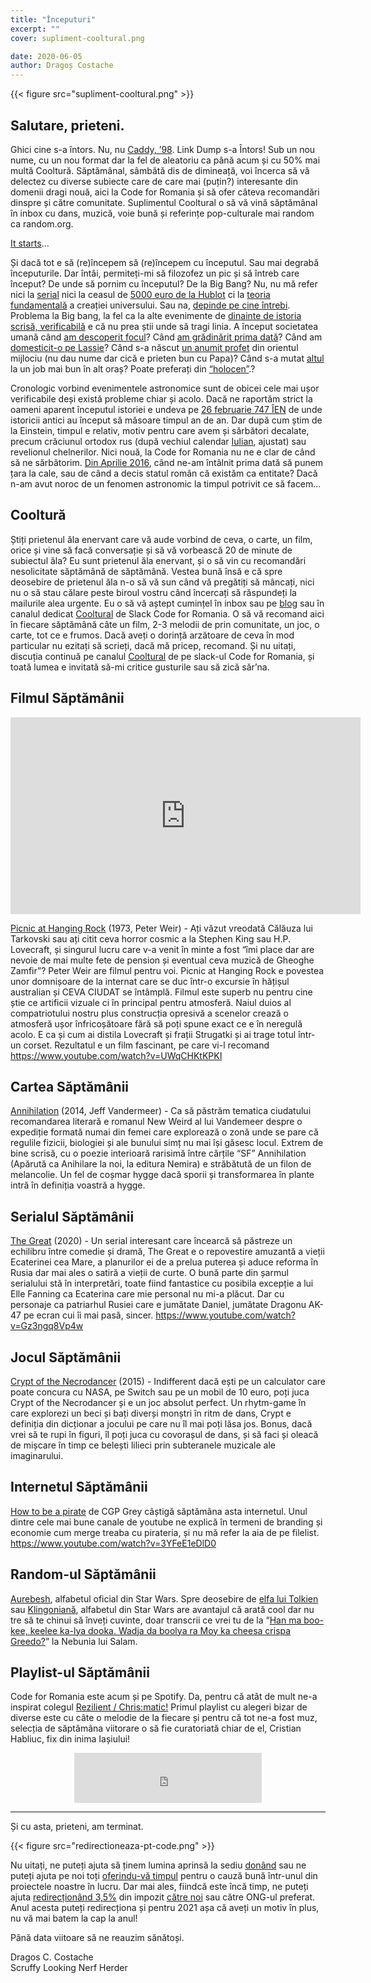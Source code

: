 ```yaml
---
title: "Începuturi"
excerpt: ""
cover: supliment-cooltural.png

date: 2020-06-05
author: Dragoș Costache
---
```


{{< figure src="supliment-cooltural.png" >}}

## Salutare, prieteni.

Ghici cine s-a întors. Nu, nu [Caddy, ’98](https://www.youtube.com/watch?v=kQh467bLaDM). Link Dump s-a Întors! Sub un nou nume, cu un nou format dar la fel de aleatoriu ca până acum și cu 50% mai multă Cooltură. Săptămânal, sâmbătă dis de dimineață, voi încerca să vă delectez cu diverse subiecte care de care mai (puțin?) interesante din domenii dragi nouă, aici la Code for Romania și să ofer câteva recomandări dinspre și către comunitate. Suplimentul Cooltural o să vă vină săptămânal în inbox cu dans, muzică, voie bună și referințe pop-culturale mai random ca random.org.

[It starts](https://www.youtube.com/watch?v=XuhgHzuPYiI)...

Și dacă tot e să (re)începem să (re)începem cu începutul. Sau mai degrabă începuturile. Dar întâi, permiteți-mi să filozofez un pic și să întreb care început? De unde să pornim cu începutul? De la Big Bang? Nu, nu mă refer nici la [serial](https://www.express.co.uk/showbiz/tv-radio/1290663/Big-Bang-Theory-what-is-Nobel-Prize-award-why-Sheldon-Amy-win-series-finale) nici la ceasul de [5000 euro de la Hublot](https://www.engadget.com/hublot-smartwatch-big-bang-e-wear-os-160221804.html?guccounter=1&guce_referrer=aHR0cHM6Ly93d3cuZ29vZ2xlLmNvbS8&guce_referrer_sig=AQAAAKVElP3pFzGtYfFOi3Qrhu1VZKn9R8w565QkEZs8xPllp2T76JR-LezgBhmcSivqnnahcf2lCUpgctYPbQAEdElZ-dZn-IMkctz_oo72ynknKk4I2hiujtuApWgGw_kwXhU_qI8FkeXUadb6unRAAu7lkgd9tcjgqeI5R7j1vv0C) ci la [teoria fundamentală](https://www.youtube.com/watch?v=wNDGgL73ihY) a creației universului. Sau na, [depinde pe cine întrebi](https://www.frontiersin.org/articles/10.3389/fpsyg.2015.00793/full). Problema la Big bang, la fel ca la alte evenimente de [dinainte de istoria scrisă, verificabilă](https://www.nature.com/articles/338238a0) e că nu prea știi unde să tragi linia. A început societatea umană când [am descoperit focul](https://time.com/5295907/discover-fire/)? Când [am grădinărit prima dată](https://www.sciencedaily.com/releases/2015/07/150722144709.htm)? Când am [domesticit-o pe Lassie](https://www.theatlantic.com/science/archive/2016/06/the-origin-of-dogs/484976/)? Când s-a născut [un anumit profet](https://en.wikipedia.org/wiki/Anno_Domini) din orientul mijlociu (nu dau nume dar cică e prieten bun cu Papa)? Când s-a mutat [altul](https://en.wikipedia.org/wiki/Hijri_year) la un job mai bun în alt oraș? Poate preferați din [“holocen”](https://www.popularmechanics.com/science/archaeology/a24195/case-for-a-new-calendar-12017/#:~:text=Well%2C%20actually%20there%20is%20no,year%20of%20the%20lord%22).?

Cronologic vorbind evenimentele astronomice sunt de obicei cele mai ușor verificabile deși există probleme chiar și acolo. Dacă ne raportăm strict la oameni aparent începutul istoriei e undeva pe [26 februarie 747 ÎEN](https://en.wikipedia.org/wiki/Canon_of_Kings) de unde istoricii antici au început să măsoare timpul an de an. Dar după cum știm de la Einstein, timpul e relativ, motiv pentru care avem și sărbători decalate, precum crăciunul ortodox rus (după vechiul calendar [Iulian](https://en.wikipedia.org/wiki/Julian_calendar), ajustat) sau revelionul chelnerilor. Nici nouă, la Code for Romania nu ne e clar de când să ne sărbătorim. [Din Aprilie 2016](https://code4.ro/ro/blog/la-multi-4-ani/), când ne-am întâlnit prima dată să punem țara la cale, sau de când a decis statul român că existăm ca entitate? Dacă n-am avut noroc de un fenomen astronomic la timpul potrivit ce să facem…

## Cooltură

Știți prietenul ăla enervant care vă aude vorbind de ceva, o carte, un film, orice și vine să facă conversație și să vă vorbească 20 de minute de subiectul ăla? Eu sunt prietenul ăla enervant, și o să vin cu recomandări nesolicitate săptămână de săptămână. Vestea bună însă e că spre deosebire de prietenul ăla n-o să vă sun când vă pregătiți să mâncați, nici nu o să stau călare peste biroul vostru când încercați să răspundeți la mailurile alea urgente. Eu o să vă aștept cumințel în inbox sau pe [blog](https://code4.ro/ro/blog/) sau în canalul dedicat [Cooltural](https://join.slack.com/share/zt-evzn4unm-_c8stZV7Z~mfmv~fy6JU4Q) de Slack Code for Romania. O să vă recomand aici în fiecare săptămână câte un film, 2-3 melodii de prin comunitate, un joc, o carte, tot ce e frumos. Dacă aveți o dorință arzătoare de ceva în mod particular nu ezitați să scrieți, dacă mă pricep, recomand.
Și nu uitați, discuția continuă pe canalul [Cooltural](https://join.slack.com/share/zt-evzn4unm-_c8stZV7Z~mfmv~fy6JU4Q) de pe slack-ul Code for Romania, și toată lumea e invitată să-mi critice gusturile sau să zică săr’na.

## Filmul Săptămânii

<iframe width="560" height="315" src="https://www.youtube-nocookie.com/embed/UWqCHKtKPKI" frameborder="0" allow="accelerometer; autoplay; encrypted-media; gyroscope; picture-in-picture" allowfullscreen></iframe>

[Picnic at Hanging Rock](<https://en.wikipedia.org/wiki/Picnic_at_Hanging_Rock_(film)>) (1973, Peter Weir) - Ați văzut vreodată Călăuza lui Tarkovski sau ați citit ceva horror cosmic a la Stephen King sau H.P. Lovecraft, și singurul lucru care v-a venit în minte a fost “îmi place dar are nevoie de mai multe fete de pension și eventual ceva muzică de Gheoghe Zamfir”? Peter Weir are filmul pentru voi. Picnic at Hanging Rock e povestea unor domnișoare de la internat care se duc într-o excursie în hățișul australian și CEVA CIUDAT se întâmplă. Filmul este superb nu pentru cine știe ce artificii vizuale ci în principal pentru atmosferă. Naiul duios al compatriotului nostru plus construcția opresivă a scenelor crează o atmosferă ușor înfricoșătoare fără să poți spune exact ce e în neregulă acolo. E ca și cum ai distila Lovecraft și frații Strugatki și ai trage totul într-un corset. Rezultatul e un film fascinant, pe care vi-l recomand
https://www.youtube.com/watch?v=UWqCHKtKPKI

## Cartea Săptămânii

[Annihilation](<https://ro.wikipedia.org/wiki/Anihilare_(roman)>) (2014, Jeff Vandermeer) - Ca să păstrăm tematica ciudatului recomandarea literară e romanul New Weird al lui Vandemeer despre o expediție formată numai din femei care explorează o zonă unde se pare că regulile fizicii, biologiei și ale bunului simț nu mai își găsesc locul. Extrem de bine scrisă, cu o poezie interioară rarisimă între cărțile “SF” Annihilation (Apărută ca Anihilare la noi, la editura Nemira) e străbătută de un filon de melancolie. Un fel de coșmar hygge dacă sporii și transformarea în plante intră în definiția voastră a hygge.

## Serialul Săptămânii

[The Great](<https://en.wikipedia.org/wiki/The_Great_(miniseries)>) (2020) - Un serial interesant care încearcă să păstreze un echilibru între comedie și dramă, The Great e o repovestire amuzantă a vieții Ecaterinei cea Mare, a planurilor ei de a prelua puterea și aduce reforma în Rusia dar mai ales o satiră a vieții de curte. O bună parte din șarmul serialului stă în interpretări, toate fiind fantastice cu posibila excepție a lui Elle Fanning ca Ecaterina care mie personal nu mi-a plăcut. Dar cu personaje ca patriarhul Rusiei care e jumătate Daniel, jumătate Dragonu AK-47 pe ecran cui îi mai pasă, sincer.
https://www.youtube.com/watch?v=Gz3ngq8Vp4w

## Jocul Săptămânii

[Crypt of the Necrodancer](https://en.wikipedia.org/wiki/Crypt_of_the_NecroDancer) (2015) - Indifferent dacă ești pe un calculator care poate concura cu NASA, pe Switch sau pe un mobil de 10 euro, poți juca Crypt of the Necrodancer și e un joc absolut perfect. Un rhytm-game în care explorezi un beci și bați diverși monștri în ritm de dans, Crypt e definiția din dicționar a jocului pe care nu îl mai poți lăsa jos. Bonus, dacă vrei să te rupi în figuri, îl poți juca cu covorașul de dans, și să faci și oleacă de mișcare în timp ce belești lilieci prin subteranele muzicale ale imaginarului.

## Internetul Săptămânii

[How to be a pirate](https://www.youtube.com/watch?v=3YFeE1eDlD0) de CGP Grey câștigă săptămâna asta internetul. Unul dintre cele mai bune canale de youtube ne explică în termeni de branding și economie cum merge treaba cu pirateria, și nu mă refer la aia de pe filelist.
https://www.youtube.com/watch?v=3YFeE1eDlD0

## Random-ul Săptămânii

[Aurebesh](https://starwars.fandom.com/wiki/Aurebesh), alfabetul oficial din Star Wars. Spre deosebire de [elfa lui Tolkien](https://www.omniglot.com/conscripts/tengwar.htm#:~:text=Quenya,similarities%20to%20Greek%20and%20Latin.) sau [Klingoniană](https://www.duolingo.com/course/tlh/en/Learn-Klingon), alfabetul din Star Wars are avantajul că arată cool dar nu tre să te chinui să înveți cuvinte, doar transcrii ce vrei tu de la “[Han ma boo-kee, keelee ka-lya dooka. Wadja da boolya ra Moy ka cheesa crispa Greedo?](https://youtu.be/ss0M_EUNbdA?t=31)” la Nebunia lui Salam.

## Playlist-ul Săptămânii

Code for Romania este acum și pe Spotify. Da, pentru că atât de mult ne-a inspirat colegul [Rezilient / Chris:matic!](https://www.facebook.com/ChrismaticGuy/) Primul playlist cu alegeri bizar de diverse este cu câte o melodie de la fiecare și pentru că tot ne-a fost muz, selecția de săptămâna viitorare o să fie curatoriată chiar de el, Cristian Habliuc, fix din inima Iașiului!

<div style="text-align:center"><iframe src="https://open.spotify.com/embed/album/1DFixLWuPkv3KT3TnV35m3" width="300" height="80" frameborder="0" allowtransparency="true" allow="encrypted-media"></iframe></div>

---

Și cu asta, prieteni, am terminat.

{{< figure src="redirectioneaza-pt-code.png" >}}

Nu uitați, ne puteți ajuta să ținem lumina aprinsă la sediu [donând](https://code4.ro/ro/doneaza/) sau ne puteți ajuta pe noi toți [oferindu-vă timpul](https://tfsg.code4.ro/ro/) pentru o cauză bună într-unul din proiectele noastre în lucru. Dar mai ales, fiindcă este încă timp, ne puteți ajuta [redirecționând 3,5%](https://redirectioneaza.ro/) din impozit [către noi](https://redirectioneaza.ro/code-for-romania/doilasuta) sau către ONG-ul preferat. Anul acesta puteți redirecționa și pentru 2021 așa că aveți un motiv în plus, nu vă mai batem la cap la anul!

Până data viitoare să ne reauzim sănătoși.

Dragos C. Costache  
Scruffy Looking Nerf Herder
